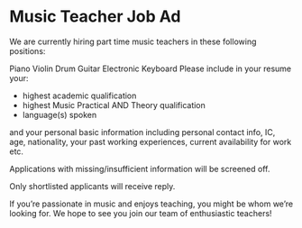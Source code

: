 # Music Teacher Job Ad

We are currently hiring part time music teachers in these following positions:

Piano
Violin
Drum
Guitar
Electronic Keyboard
Please include in your resume your:

- highest academic qualification
- highest Music Practical AND Theory qualification
- language(s) spoken

and your personal basic information including personal contact info, IC, age, nationality, your past working experiences, current availability for work etc.

Applications with missing/insufficient information will be screened off.

Only shortlisted applicants will receive reply.

If you’re passionate in music and enjoys teaching, you might be whom we’re looking for. We hope to see you join our team of enthusiastic teachers!

